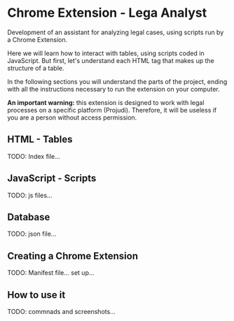 # Chrome Extension - Lega Analyst

Development of an assistant for analyzing legal cases, using scripts run by a Chrome Extension.

Here we will learn how to interact with tables, using scripts coded in JavaScript. But first, let's understand each HTML tag that makes up the structure of a table.

In the following sections you will understand the parts of the project, ending with all the instructions necessary to run the extension on your computer.

<b>An important warning:</b> this extension is designed to work with legal processes on a specific platform (Projudi). Therefore, it will be useless if you are a person without access permission.

## HTML - Tables
TODO:
Index file...

## JavaScript - Scripts
TODO:
js files...

## Database
TODO:
json file...

## Creating a Chrome Extension
TODO:
Manifest file...
set up...

## How to use it
TODO:
commnads and screenshots...
